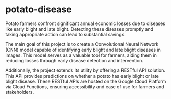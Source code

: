 # potato-disease

Potato farmers confront significant annual economic losses due to diseases like early blight and late blight. Detecting these diseases promptly and taking appropriate action can lead to substantial savings.

The main goal of this project is to create a Convolutional Neural Network (CNN) model capable of identifying early blight and late blight diseases in images. This model serves as a valuable tool for farmers, aiding them in reducing losses through early disease detection and intervention.

Additionally, the project extends its utility by offering a RESTful API solution. This API provides predictions on whether a potato has early blight or late blight disease. These RESTful APIs are hosted on the Google Cloud Platform via Cloud Functions, ensuring accessibility and ease of use for farmers and stakeholders.
